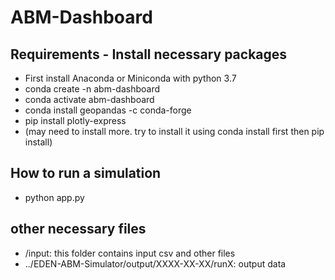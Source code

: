 # ABM-Dashboard
## Requirements - Install necessary packages
- First install Anaconda or Miniconda with python 3.7
- conda create -n abm-dashboard
- conda activate abm-dashboard
- conda install geopandas -c conda-forge
- pip install plotly-express
- (may need to install more. try to install it using conda install first then pip install)
## How to run a simulation
- python app.py
## other necessary files
- /input: this folder contains input csv and other files
- ../EDEN-ABM-Simulator/output/XXXX-XX-XX/runX: output data